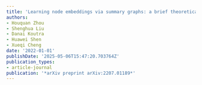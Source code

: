 ```yaml
---
title: 'Learning node embeddings via summary graphs: a brief theoretical analysis'
authors:
- Houquan Zhou
- Shenghua Liu
- Danai Koutra
- Huawei Shen
- Xueqi Cheng
date: '2022-01-01'
publishDate: '2025-05-06T15:47:20.703764Z'
publication_types:
- article-journal
publication: '*arXiv preprint arXiv:2207.01189*'
---
```

